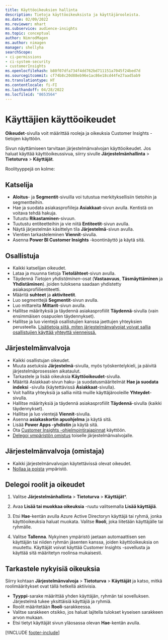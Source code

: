 ```yaml
---
title: Käyttöoikeuksien hallinta
description: Tietoja käyttöoikeuksista ja käyttäjärooleista.
ms.date: 02/09/2022
ms.reviewer: mhart
ms.subservice: audience-insights
ms.topic: conceptual
author: NimrodMagen
ms.author: nimagen
manager: shellyha
searchScope:
- ci-permissions
- ci-system-security
- customerInsights
ms.openlocfilehash: b80f07dfa734f4dd762bd711151a7045f24bed7d
ms.sourcegitcommit: cf74b8c20d88eb96e1ac86e18cd44fe27aad5ab9
ms.translationtype: HT
ms.contentlocale: fi-FI
ms.lasthandoff: 04/28/2022
ms.locfileid: "8653564"
---
```

# <a name="user-permissions"></a>Käyttäjien käyttöoikeudet

**Oikeudet**-sivulla voit määrittää rooleja ja oikeuksia Customer Insights -tietojen käyttöön.

Sivun näyttämiseen tarvitaan järjestelmänvalvojan käyttöoikeudet. Jos haluat käyttää käyttöoikeussivua, siirry sivulle **Järjestelmänhallinta** > **Tietoturva** > **Käyttäjät**.

Roolityyppejä on kolme:

## <a name="viewer"></a>Katselija

- **Aloitus**- ja **Segmentit**-sivuilla voi tutustua merkityksellisiin tietoihin ja segmentteihin.
- Hae ja suodata asiakasprofiileja **Asiakkaat**-sivun avulla. Kentistä on voitava tehdä hakuja.
- Tutustu **Rikastaminen**-sivuun.
- Tuutustu entiteetteihin ja vie niitä **Entiteetit**-sivun avulla.
- Näytä järjestelmän käsittelyn tila **Järjestelmä**-sivun avulla.
- Vientien tarkasteleminen **Viennit**-sivulla.
- Asenna **Power BI Customer Insights** -koontinäyttö ja käytä sitä.

## <a name="contributor"></a>Osallistuja

- Kaikki katselijan oikeudet.
- Lataa ja muunna tietoja **Tietolähteet**-sivun avulla.
- Täydennä *Tietojen yhdistäminen*-osat (**Vastaavuus**, **Täsmäyttäminen** ja **Yhdistäminen**). joiden tuloksena saadaan yhdistetty asiakasprofiilientiteetti.
- Määritä **suhteet** ja **aktiviteetit**.
- Luo segmenttejä **Segmentit**-sivun avulla.
- Luo mittareita **Mittarit**-sivun avulla.
- Hallitse määrityksiä ja täydennä asiakasprofiilit **Täydennä**-sivulla (vain ensimmäisen osapuolen täydennykset).
- Hallitse ja luo vientejä osallistujien kanssa jaettujen yhteyksien perusteella. [Lisätietoja siitä, miten järjestelmänvalvojat voivat sallia osallistujien käyttää yhteyttä vienneissä.](connections.md#allow-contributors-to-use-a-connection-for-exports)

## <a name="admin"></a>Järjestelmänvalvoja

- Kaikki osallistujan oikeudet.
- Muuta asetuksia **Järjestelmä**-sivulla, myös työskentelykieli, ja päivitä järjestelmäprosessien aikataulut.
- Tarkastele ja lisää oikeuksia **Käyttöoikeudet**-sivulla.
- Määritä Asiakkaat-sivun haku- ja suodatusmääritelmät **Hae ja suodata indeksi** -sivulla (käytettävissä **Asiakkaat**-sivulla).
- Voit hallita yhteyksiä ja sallia niitä muille käyttäjärooleille **Yhteydet**-sivulla.
- Hallitse määrityksiä ja täydennä asiakasprofiilit **Täydennä**-sivulla (kaikki täydennykset).
- Hallitse ja luo vientejä **Viennit**-sivulla.
- Asenna **asiakaskortin apuohjelma** ja käytä sitä.
- Lisää **Power Apps -yhdistin** ja käytä sitä.
- Ota [Customer Insights -ohjelmointirajapinnat](apis.md) käyttöön.
- [Delegoi ympäristön omistus](manage-environments.md#change-the-owner-of-an-environment) toiselle järjestelmänvalvojalle.

## <a name="admin-owner"></a>Järjestelmänvalvoja (omistaja)

- Kaikki järjestelmänvalvojan käytettävissä olevat oikeudet.
- [Nollaa ja poista](manage-environments.md#reset-an-existing-environment) ympäristö.

## <a name="assign-roles-and-permissions"></a>Delegoi roolit ja oikeudet

1. Valitse **Järjestelmänhallinta** > **Tietoturva** > **Käyttäjät***.

1. Avaa **Lisää tai muokkaa oikeuksia** -ruutu valitsemalla **Lisää käyttäjiä**.

1. Etsi **Hae**-kentän avulla Azure Active Directoryn käyttäjä tai ryhmä, jonka käyttöoikeuksia haluat muokata. Valitse **Rooli**, joka liitetään käyttäjälle tai ryhmälle.

1. Valitse **Tallenna**. Nykyinen ympäristö jaetaan automaattisen sen käyttäjän tai niiden ryhmän jäsenten kanssa, joiden käyttöoikeuksia on muutettu. Käyttäjät voivat käyttää Customer Insights -sovellusta ja käyttää sitä määritetyn roolinsa mukaisesti.

## <a name="view-current-permissions"></a>Tarkastele nykyisiä oikeuksia

Siirry kohtaan **Järjestelmänvalvoja** > **Tietoturva** > **Käyttäjät** ja katso, mitkä roolimääritykset ovat tällä hetkellä aktiivisia.

- **Tyyppi**-sarake määrittää yhden käyttäjän, ryhmän tai sovelluksen. Järjestelmä tukee yksittäisiä käyttäjiä ja ryhmiä.
- Roolit määritetään **Rooli**-sarakkeessa.
- Valitse sarakkeen otsikko, jos haluat lajitella tulokset kyseisen sarakkeen arvon mukaan.
- Etsi tietyt käyttäjät sivun yläosassa olevan **Hae**-kentän avulla.


[!INCLUDE [footer-include](includes/footer-banner.md)]
